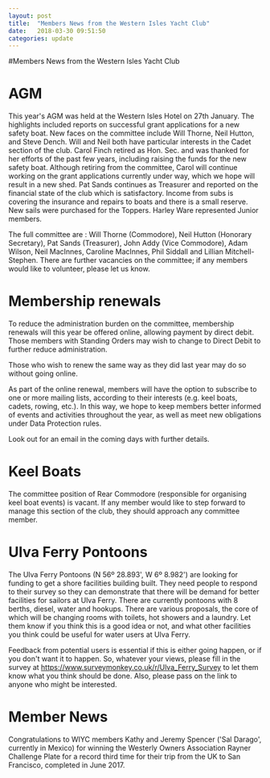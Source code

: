 ```yaml
---
layout: post
title:  "Members News from the Western Isles Yacht Club"
date:   2018-03-30 09:51:50
categories: update
---
```


#Members News from the Western Isles Yacht Club

AGM
===

This year's AGM was held at the Western Isles Hotel on 27th January.   The highlights included reports on successful grant applications for a new safety boat.   New faces on the committee include Will Thorne, Neil Hutton, and Steve Dench.  Will and Neil both have particular interests in the Cadet section of the club.  Carol Finch retired as Hon. Sec. and was thanked for her efforts of the past few years, including raising the funds for the new safety boat.  Although retiring from the committee, Carol will continue working on the grant applications currently under way, which we hope will result in a new shed.  Pat Sands continues as Treasurer and reported on the financial state of the club which is satisfactory.  Income from subs is covering the insurance and repairs to boats and there is a small reserve.  New sails were purchased for the Toppers.  Harley Ware represented Junior members.

The full committee are : Will Thorne (Commodore), Neil Hutton (Honorary Secretary), Pat Sands (Treasurer), John Addy (Vice Commodore), Adam Wilson, Neil MacInnes, Caroline MacInnes, Phil Siddall and Lillian Mitchell-Stephen.  There are further vacancies on the committee; if any members would like to volunteer, please let us know.


Membership renewals
===================

To reduce the administration burden on the committee, membership renewals will this year be offered online, allowing payment by direct debit.  Those members with Standing Orders may wish to change to Direct Debit to further reduce administration.  

Those who wish to renew the same way as they did last year may do so without going online.

As part of the online renewal, members will have the option to subscribe to one or more mailing lists, according to their interests (e.g. keel boats, cadets, rowing, etc.).  In this way, we hope to keep members better informed of events and activities throughout the year, as well as meet new obligations under Data Protection rules.

Look out for an email in the coming days with further details.


Keel Boats
==========
 
The committee position of Rear Commodore (responsible for organising keel boat events) is vacant.  If any member would like to step forward to manage this section of the club, they should approach any committee member.


Ulva Ferry Pontoons
===================

The Ulva Ferry Pontoons (N 56º 28.893', W 6º 8.982') are looking for funding to get a shore facilities building built. They need people to respond to their survey so they can demonstrate that there will be demand for better facilities for sailors at Ulva Ferry.  There are currently pontoons with 8 berths, diesel, water and hookups. There are various proposals, the core of which will be changing rooms with toilets, hot showers and a laundry.  Let them know if you think this is a good idea or not, and what other facilities you think could be useful for water users at Ulva Ferry.

Feedback from potential users is essential if this is either going happen, or if you don't want it to happen.  So, whatever your views, please fill in the survey at https://www.surveymonkey.co.uk/r/Ulva_Ferry_Survey to let them know what you think should be done. Also, please pass on the link to anyone who might be interested.


Member News
===========

Congratulations to WIYC members Kathy and Jeremy Spencer ('Sal Darago', currently in Mexico) for winning the Westerly Owners Association Rayner Challenge Plate for a record third time for their trip from the UK to San Francisco, completed in June 2017.

